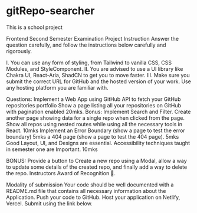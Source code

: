 # gitRepo-searcher
This is a school project

Frontend Second Semester Examination Project Instruction Answer the question carefully, and follow the instructions below carefully and rigorously.

I. You can use any form of styling, from Tailwind to vanilla CSS, CSS Modules, and StyleComponent. II. You are advised to use a UI library like Chakra UI, React-Aria, ShadCN to get you to move faster. III. Make sure you submit the correct URL for GitHub and the hosted version of your work. Use any hosting platform you are familiar with.

Questions: Implement a Web App using GitHub API to fetch your GitHub repositories portfolio Show a page listing all your repositories on GitHub with pagination enabled 20mks. Bonus: Implement Search and Filter. Create another page showing data for a single repo when clicked from the page. Show all repos using nested routes while using all the necessary tools in React. 10mks Implement an Error Boundary (show a page to test the error boundary) 5mks a 404 page (show a page to test the 404 page). 5mks Good Layout, UI, and Designs are essential. Accessibility techniques taught in semester one are Important. 10mks

BONUS: Provide a button to Create a new repo using a Modal, allow a way to update some details of the created repo, and finally add a way to delete the repo. Instructors Award of Recognition 👀.

Modality of submission Your code should be well documented with a README.md file that contains all necessary information about the Application. Push your code to GitHub. Host your application on Netlify, Vercel. Submit using the link below.
